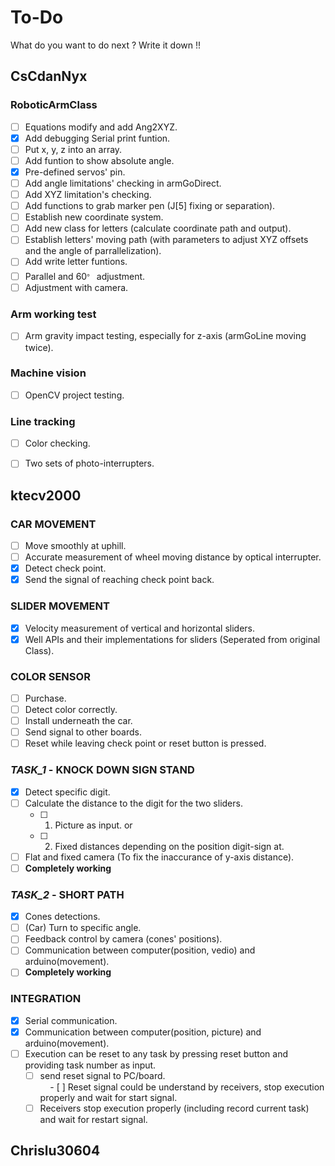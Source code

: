# To-Do
What do you want to do next ? Write it down !!

## CsCdanNyx

### RoboticArmClass
- [ ] Equations modify and add Ang2XYZ.
- [X] Add debugging Serial print funtion.
- [ ] Put x, y, z into an array.
- [ ] Add funtion to show absolute angle.
- [X] Pre-defined servos' pin.
- [ ] Add angle limitations' checking in armGoDirect.
- [ ] Add XYZ limitation's checking.
- [ ] Add functions to grab marker pen (J[5] fixing or separation).
- [ ] Establish new coordinate system.
- [ ] Add new class for letters (calculate coordinate path and output).
- [ ] Establish letters' moving path (with parameters to adjust XYZ offsets and the angle of parrallelization).
- [ ] Add write letter funtions.
- [ ] Parallel and 60<sup>。</sup> adjustment.
- [ ] Adjustment with camera.

### Arm working test
- [ ] Arm gravity impact testing, especially for z-axis (armGoLine moving twice).

### Machine vision
- [ ] OpenCV project testing.

### Line tracking
- [ ] Color checking.
- [ ] Two sets of photo-interrupters.


## ktecv2000
### CAR MOVEMENT
- [ ] Move smoothly at uphill.
- [ ] Accurate measurement of wheel moving distance by optical interrupter.
- [X] Detect check point.
- [X] Send the signal of reaching check point back.
### SLIDER MOVEMENT
- [X] Velocity measurement of vertical and horizontal sliders.
- [X] Well APIs and their implementations for sliders (Seperated from original Class).
### COLOR SENSOR
- [ ] Purchase. 
- [ ] Detect color correctly.
- [ ] Install underneath the car.
- [ ] Send signal to other boards.
- [ ] Reset while leaving check point or reset button is pressed.
### *TASK_1* - KNOCK DOWN SIGN STAND
- [X] Detect specific digit.
- [ ] Calculate the distance to the digit for the two sliders.   
    - [ ] 1. Picture as input.   or    
    - [ ] 2. Fixed distances depending on the position digit-sign at.
- [ ] Flat and fixed camera (To fix the inaccurance of y-axis distance).
- [ ] **Completely working**
### *TASK_2* - SHORT PATH
- [X] Cones detections.
- [ ] (Car) Turn to specific angle.
- [ ] Feedback control by camera (cones' positions).
- [ ] Communication between computer(position, vedio) and arduino(movement).
- [ ] **Completely working**
### INTEGRATION
- [X] Serial communication.
- [X] Communication between computer(position, picture) and arduino(movement).
- [ ] Execution can be reset to any task by pressing reset button and providing task number as input.   
    - [ ] send reset signal to PC/board.   
    - [ ] Reset signal could be understand by receivers, stop execution properly and wait for start signal.    
    - [ ] Receivers stop execution properly (including record current task) and wait for restart signal.    
## Chrislu30604

